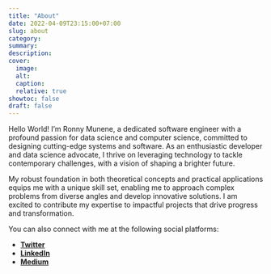 ```yaml
---
title: "About"
date: 2022-04-09T23:15:00+07:00
slug: about
category:
summary:
description: 
cover:
  image:
  alt:
  caption: 
  relative: true
showtoc: false
draft: false
---
```

 
Hello World! I’m Ronny Munene, a dedicated software engineer with a profound passion for data science and computer science, committed to designing cutting-edge systems and software. As an enthusiastic developer and data science advocate, I thrive on leveraging technology to tackle contemporary challenges, with a vision of shaping a brighter future.

My robust foundation in both theoretical concepts and practical applications equips me with a unique skill set, enabling me to approach complex problems from diverse angles and develop innovative solutions. I am excited to contribute my expertise to impactful projects that drive progress and transformation.


You can also connect with me at the following social platforms:
- [**Twitter**](https://twitter.com/ronnymunene4)
- [**LinkedIn**](https://www.linkedin.com/in/ronny-munene/)
- [**Medium**](https://medium.com/@ronnymunene360/)